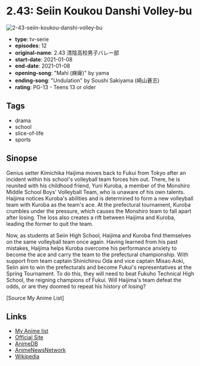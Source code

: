 # 2.43: Seiin Koukou Danshi Volley-bu

![2-43-seiin-koukou-danshi-volley-bu](https://cdn.myanimelist.net/images/anime/1907/110083.jpg)

-   **type**: tv-serie
-   **episodes**: 12
-   **original-name**: 2.43 清陰高校男子バレー部
-   **start-date**: 2021-01-08
-   **end-date**: 2021-01-08
-   **opening-song**: "Mahi (麻痺)" by yama
-   **ending-song**: "Undulation" by Soushi Sakiyama (崎山蒼志)
-   **rating**: PG-13 - Teens 13 or older

## Tags

-   drama
-   school
-   slice-of-life
-   sports

## Sinopse

Genius setter Kimichika Haijima moves back to Fukui from Tokyo after an incident within his school's volleyball team forces him out. There, he is reunited with his childhood friend, Yuni Kuroba, a member of the Monshiro Middle School Boys' Volleyball Team, who is unaware of his own talents. Haijima notices Kuroba's abilities and is determined to form a new volleyball team with Kuroba as the team's ace. At the prefectural tournament, Kuroba crumbles under the pressure, which causes the Monshiro team to fall apart after losing. The loss also creates a rift between Haijima and Kuroba, leading the former to quit the team.

Now, as students at Seiin High School, Haijima and Kuroba find themselves on the same volleyball team once again. Having learned from his past mistakes, Haijima helps Kuroba overcome his performance anxiety to become the ace and carry the team to the prefectural championship. With support from team captain Shinichirou Oda and vice captain Misao Aoki, Seiin aim to win the prefecturals and become Fukui's representatives at the Spring Tournament. To do this, they will need to beat Fukuho Technical High School, the reigning champions of Fukui. Will Haijima's team defeat the odds, or are they doomed to repeat his history of losing?

[Source My Anime List]

## Links

-   [My Anime list](https://myanimelist.net/anime/40679/243__Seiin_Koukou_Danshi_Volley-bu)
-   [Official Site](https://243anime.com/)
-   [AnimeDB](http://anidb.info/perl-bin/animedb.pl?show=anime&aid=15257)
-   [AnimeNewsNetwork](http://www.animenewsnetwork.com/encyclopedia/anime.php?id=23487)
-   [Wikipedia](https://en.wikipedia.org/wiki/2.43:_Seiin_K%C5%8Dk%C5%8D_Danshi_Volley-bu)
